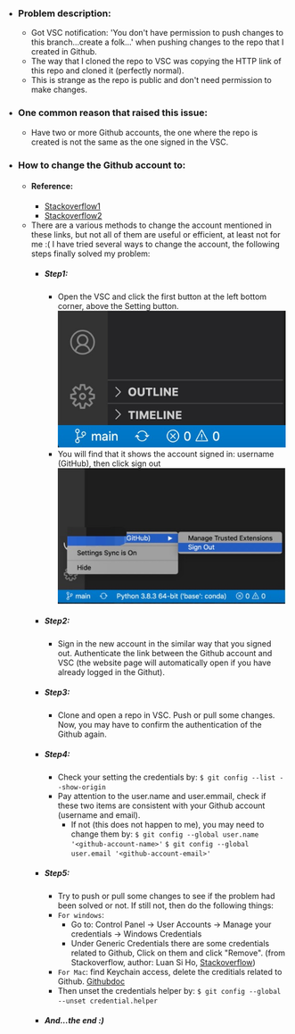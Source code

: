 - ### Problem description:
  - Got VSC notification: 'You don't have permission to push changes to this branch...create a folk...' when pushing changes to the repo that I created in Github.
  - The way that I cloned the repo to VSC was copying the HTTP link of this repo and cloned it (perfectly normal). 
  - This is strange as the repo is public and don't need permission to make changes.
- ### One common reason that raised this issue:
  - Have two or more Github accounts, the one where the repo is created is not the same as the one signed in the VSC.
- ### How to change the Github account to:
  - #### Reference: 
    - [Stackoverflow1](https://stackoverflow.com/questions/42318673/changing-the-git-user-inside-visual-studio-code)
    - [Stackoverflow2](https://stackoverflow.com/questions/17857283/permission-denied-error-on-github-push)
  - There are a various methods to change the account mentioned in these links, but not all of them are useful or efficient, at least not for me :( I have tried several ways to change the account, the following steps finally solved my problem:
    - ##### Step1: 
      - Open the VSC and click the first button at the left bottom corner, above the Setting button.
      ![alt text](md1-images/change-account-md1.jpg)
      - You will find that it shows the account signed in: username (GitHub), then click sign out
      ![alt text](md1-images/md-image2.jpg)
    - ##### Step2: 
      - Sign in the new account in the similar way that you signed out. Authenticate the link between the Github account and VSC (the website page will automatically open if you have already logged in the Githut).
    - ##### Step3: 
      - Clone and open a repo in VSC. Push or pull some changes. Now, you may have to confirm the authentication of the Github again.
    - ##### Step4: 
      - Check your setting the credentials by:
        ```$ git config --list --show-origin```
      - Pay attention to the user.name and user.emmail, check if these two items are consistent with your Github account (username and email).
        - If not (this does not happen to me), you may need to change them by:
        ```$ git config --global user.name '<github-account-name>'```
        ```$ git config --global user.email '<github-account-email>'```
    - ##### Step5: 
      - Try to push or pull some changes to see if the problem had been solved or not. If still not, then do the following things:
      - ```For windows```: 
        - Go to: Control Panel -> User Accounts -> Manage your credentials -> Windows Credentials
        - Under Generic Credentials there are some credentials related to Github, Click on them and click "Remove". (from Stackoverflow, author: Luan Si Ho, [Stackoverflow](https://stackoverflow.com/questions/17857283/permission-denied-error-on-github-push))
      - ```For Mac```: find Keychain access, delete the creditials related to Github. [Githubdoc](https://docs.github.com/cn/github/using-git/updating-credentials-from-the-macos-keychain)
      - Then unset the credentials helper by:
      ```$ git config --global --unset credential.helper```
    - ##### And...the end :)
        
        
        
    
